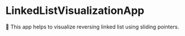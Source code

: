 # LinkedListVisualizationApp
👾 This app helps to visualize reversing linked list using sliding pointers.
